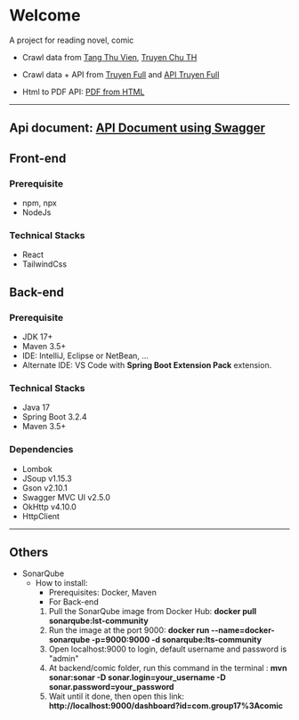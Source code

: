 # Welcome

A project for reading novel, comic

-   Crawl data from [Tang Thu Vien](https://truyen.tangthuvien.vn/), [Truyen Chu TH](https://truyenchuth.com/)
-   Crawl data + API from [Truyen Full](https://truyenfull.vn/) and [API Truyen Full](https://www.postman.com/apptimviec/workspace/app-truyenfull-vn/documentation/1352944-a47fadc6-15df-4c8a-a26b-798586316a6d)

-   Html to PDF API: [PDF from HTML](https://developer.pdf.co/api/pdf-from-html/index.html)

---

## Api document: [API Document using Swagger](http://localhost:8080/swagger-ui/index.html)

## Front-end

### Prerequisite

-   npm, npx
-   NodeJs

### Technical Stacks

-   React
-   TailwindCss

## Back-end

### Prerequisite

-   JDK 17+
-   Maven 3.5+
-   IDE: IntelliJ, Eclipse or NetBean, ...
-   Alternate IDE: VS Code with **Spring Boot Extension Pack** extension.

### Technical Stacks

-   Java 17
-   Spring Boot 3.2.4
-   Maven 3.5+

### Dependencies

-   Lombok
-   JSoup v1.15.3
-   Gson v2.10.1
-   Swagger MVC UI v2.5.0
-   OkHttp v4.10.0
-   HttpClient

---

## Others

-   SonarQube
    -   How to install:
        -   Prerequisites: Docker, Maven
        *   For Back-end
        1. Pull the SonarQube image from Docker Hub: **docker pull sonarqube:lst-community**
        2. Run the image at the port 9000: **docker run --name=docker-sonarqube -p=9000:9000 -d sonarqube:lts-community**
        3. Open localhost:9000 to login, default username and password is "admin"
        4. At backend/comic folder, run this command in the terminal : **mvn sonar:sonar -D sonar.login=your_username -D sonar.password=your_password**
        5. Wait until it done, then open this link: **http://localhost:9000/dashboard?id=com.group17%3Acomic**
